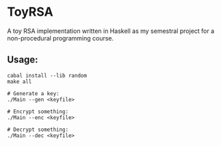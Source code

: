 # ToyRSA

A toy RSA implementation written in Haskell as my semestral project for a non-procedural programming course.

## Usage:
```
cabal install --lib random
make all

# Generate a key:
./Main --gen <keyfile>

# Encrypt something:
./Main --enc <keyfile>

# Decrypt something:
./Main --dec <keyfile>
```